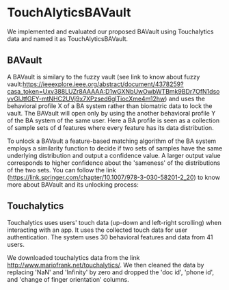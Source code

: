 # TouchAlyticsBAVault
We implemented and evaluated our proposed BAVault using Touchalytics data and named it as TouchAlyticsBAVault.

## BAVault
A BAVault is similary to the fuzzy vault (see link to know about fuzzy vault:https://ieeexplore.ieee.org/abstract/document/4378259?casa_token=Uxv388LUZr8AAAAA:D1wGXNbUwOwbWTBmk9BDr7OfN1dsoyvGlJtfGEY-mtNHC2UVj9x7XPzsed6glTiocXme4m12hw) and uses the behavioral profile X of a BA system rather than biomatric data to lock the vault. The BAVault will open only by using the another behavioral profile Y of the BA system of the same user. Here a BA profile is seen as a collection of sample sets of d features where every feature has its data distribution.

To unlock a BAVault a feature-based matching algorithm of the BA system employs a similarity function to decide if two sets of samples have the same underlying distribution and output a confidence value. A larger output value corresponds to higher confidence about the 'sameness' of the distributions of the two sets. You can follow the link (https://link.springer.com/chapter/10.1007/978-3-030-58201-2_20) to know more about BAVault and its unlocking process: 

## Touchalytics
Touchalytics uses users' touch data (up-down and left-right scrolling) when interacting with an app. It uses the collected touch data for user authentication. The system uses 30 behavioral features and data from 41 users. 

We downloaded touchalytics data from the link http://www.mariofrank.net/touchalytics/. We then cleaned the data by replacing 'NaN' and 'Infinity' by zero and dropped the 'doc id', 'phone id', and 'change of finger orientation' columns.
